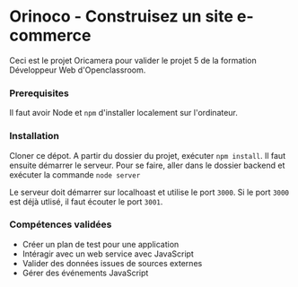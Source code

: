 # Orinoco - Construisez un site e-commerce #

Ceci est le projet Oricamera pour valider le projet 5 de la formation Développeur Web d'Openclassroom.

### Prerequisites ###

Il faut avoir Node et `npm` d'installer localement sur l'ordinateur.

### Installation ###

Cloner ce dépot. A partir du dossier du projet, exécuter `npm install`.
Il faut ensuite démarrer le serveur. Pour se faire, aller dans le dossier backend et exécuter la commande `node server`

Le serveur doit démarrer sur localhoast et utilise le port `3000`.
Si le port `3000` est déjà utlisé, il faut écouter le port `3001`.

### Compétences validées ###

* Créer un plan de test pour une application
* Intéragir avec un web service avec JavaScript
* Valider des données issues de sources externes
* Gérer des événements JavaScript
